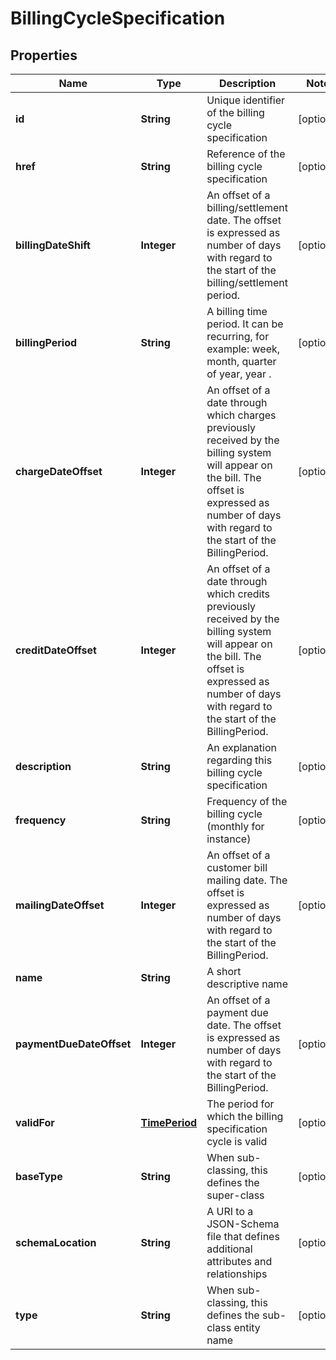 
# BillingCycleSpecification

## Properties
Name | Type | Description | Notes
------------ | ------------- | ------------- | -------------
**id** | **String** | Unique identifier of the billing cycle specification |  [optional]
**href** | **String** | Reference of the billing cycle specification |  [optional]
**billingDateShift** | **Integer** | An offset of a billing/settlement date. The offset is expressed as number of days with regard to the start of the billing/settlement period. |  [optional]
**billingPeriod** | **String** | A billing time period. It can be recurring, for example: week, month, quarter of year, year . |  [optional]
**chargeDateOffset** | **Integer** | An offset of a date through which charges previously received by the billing system will appear on the bill. The offset is expressed as number of days with regard to the start of the BillingPeriod. |  [optional]
**creditDateOffset** | **Integer** | An offset of a date through which credits previously received by the billing system will appear on the bill. The offset is expressed as number of days with regard to the start of the BillingPeriod. |  [optional]
**description** | **String** | An explanation regarding this billing cycle specification |  [optional]
**frequency** | **String** | Frequency of the billing cycle (monthly for instance) |  [optional]
**mailingDateOffset** | **Integer** | An offset of a customer bill mailing date. The offset is expressed as number of days with regard to the start of the BillingPeriod. |  [optional]
**name** | **String** | A short descriptive name | 
**paymentDueDateOffset** | **Integer** | An offset of a payment due date. The offset is expressed as number of days with regard to the start of the BillingPeriod. |  [optional]
**validFor** | [**TimePeriod**](TimePeriod.md) | The period for which the billing specification cycle is valid |  [optional]
**baseType** | **String** | When sub-classing, this defines the super-class |  [optional]
**schemaLocation** | **String** | A URI to a JSON-Schema file that defines additional attributes and relationships |  [optional]
**type** | **String** | When sub-classing, this defines the sub-class entity name |  [optional]



